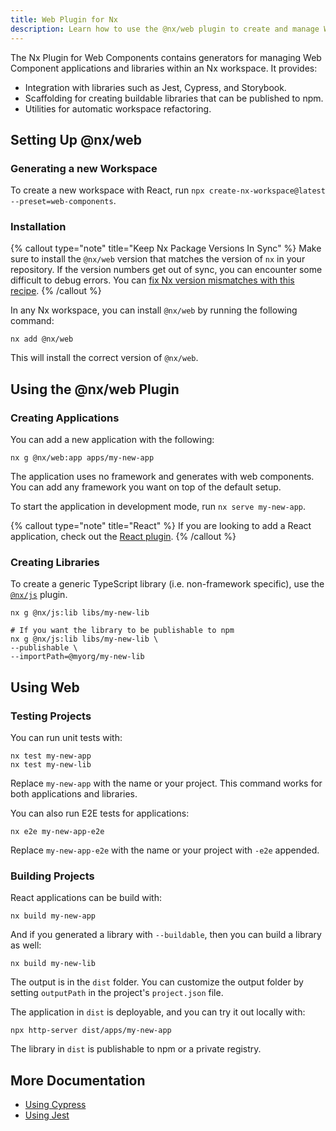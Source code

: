 ```yaml
---
title: Web Plugin for Nx
description: Learn how to use the @nx/web plugin to create and manage Web Component applications and libraries in your Nx workspace, including testing and building.
---
```


The Nx Plugin for Web Components contains generators for managing Web Component applications and libraries within an Nx workspace. It provides:

- Integration with libraries such as Jest, Cypress, and Storybook.
- Scaffolding for creating buildable libraries that can be published to npm.
- Utilities for automatic workspace refactoring.

## Setting Up @nx/web

### Generating a new Workspace

To create a new workspace with React, run `npx create-nx-workspace@latest --preset=web-components`.

### Installation

{% callout type="note" title="Keep Nx Package Versions In Sync" %}
Make sure to install the `@nx/web` version that matches the version of `nx` in your repository. If the version numbers get out of sync, you can encounter some difficult to debug errors. You can [fix Nx version mismatches with this recipe](/recipes/tips-n-tricks/keep-nx-versions-in-sync).
{% /callout %}

In any Nx workspace, you can install `@nx/web` by running the following command:

```shell {% skipRescope=true %}
nx add @nx/web
```

This will install the correct version of `@nx/web`.

## Using the @nx/web Plugin

### Creating Applications

You can add a new application with the following:

```shell
nx g @nx/web:app apps/my-new-app
```

The application uses no framework and generates with web components. You can add any framework you want on top of the default setup.

To start the application in development mode, run `nx serve my-new-app`.

{% callout type="note" title="React" %}
If you are looking to add a React application, check out the [React plugin](/technologies/react/api).
{% /callout %}

### Creating Libraries

To create a generic TypeScript library (i.e. non-framework specific), use the [`@nx/js`](/technologies/typescript/api) plugin.

```shell
nx g @nx/js:lib libs/my-new-lib

# If you want the library to be publishable to npm
nx g @nx/js:lib libs/my-new-lib \
--publishable \
--importPath=@myorg/my-new-lib
```

## Using Web

### Testing Projects

You can run unit tests with:

```shell
nx test my-new-app
nx test my-new-lib
```

Replace `my-new-app` with the name or your project. This command works for both applications and libraries.

You can also run E2E tests for applications:

```shell
nx e2e my-new-app-e2e
```

Replace `my-new-app-e2e` with the name or your project with `-e2e` appended.

### Building Projects

React applications can be build with:

```shell
nx build my-new-app
```

And if you generated a library with `--buildable`, then you can build a library as well:

```shell
nx build my-new-lib
```

The output is in the `dist` folder. You can customize the output folder by setting `outputPath` in the project's `project.json` file.

The application in `dist` is deployable, and you can try it out locally with:

```shell
npx http-server dist/apps/my-new-app
```

The library in `dist` is publishable to npm or a private registry.

## More Documentation

- [Using Cypress](/technologies/test-tools/cypress/api)
- [Using Jest](/technologies/test-tools/jest/api)
